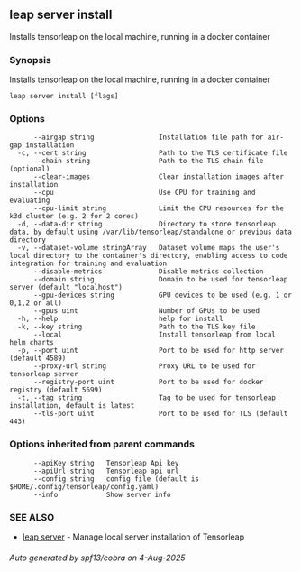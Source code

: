 ## leap server install

Installs tensorleap on the local machine, running in a docker container

### Synopsis

Installs tensorleap on the local machine, running in a docker container

```
leap server install [flags]
```

### Options

```
      --airgap string                Installation file path for air-gap installation
  -c, --cert string                  Path to the TLS certificate file
      --chain string                 Path to the TLS chain file (optional)
      --clear-images                 Clear installation images after installation
      --cpu                          Use CPU for training and evaluating
      --cpu-limit string             Limit the CPU resources for the k3d cluster (e.g. 2 for 2 cores)
  -d, --data-dir string              Directory to store tensorleap data, by default using /var/lib/tensorleap/standalone or previous data directory
  -v, --dataset-volume stringArray   Dataset volume maps the user's local directory to the container's directory, enabling access to code integration for training and evaluation
      --disable-metrics              Disable metrics collection
      --domain string                Domain to be used for tensorleap server (default "localhost")
      --gpu-devices string           GPU devices to be used (e.g. 1 or 0,1,2 or all)
      --gpus uint                    Number of GPUs to be used
  -h, --help                         help for install
  -k, --key string                   Path to the TLS key file
      --local                        Install tensorleap from local helm charts
  -p, --port uint                    Port to be used for http server (default 4589)
      --proxy-url string             Proxy URL to be used for tensorleap server
      --registry-port uint           Port to be used for docker registry (default 5699)
  -t, --tag string                   Tag to be used for tensorleap installation, default is latest
      --tls-port uint                Port to be used for TLS (default 443)
```

### Options inherited from parent commands

```
      --apiKey string   Tensorleap Api key
      --apiUrl string   Tensorleap api url
      --config string   config file (default is $HOME/.config/tensorleap/config.yaml)
      --info            Show server info
```

### SEE ALSO

* [leap server](leap_server.md)	 - Manage local server installation of Tensorleap

###### Auto generated by spf13/cobra on 4-Aug-2025
